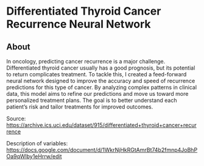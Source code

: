 # Differentiated Thyroid Cancer Recurrence Neural Network
## About

In oncology, predicting cancer recurrence is a major challenge. Differentiated thyroid cancer usually has a good prognosis, but its potential to return complicates treatment. To tackle this, I created a feed-forward neural network designed to improve the accuracy and speed of recurrence predictions for this type of cancer. By analyzing complex patterns in clinical data, this model aims to refine our predictions and move us toward more personalized treatment plans. The goal is to better understand each patient’s risk and tailor treatments for improved outcomes.

Source: https://archive.ics.uci.edu/dataset/915/differentiated+thyroid+cancer+recurrence

Description of variables: https://docs.google.com/document/d/1WkrNjHkRGtAmrBt74b2fmnp4JoBhPOa9qWlby1eHrrw/edit 


 

